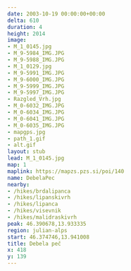 ```yaml
---
date: 2003-10-19 00:00:00+00:00
delta: 610
duration: 4
height: 2014
image:
- M_1_0145.jpg
- M_9-5984_IMG.JPG
- M_9-5988_IMG.JPG
- M_1_0129.jpg
- M_9-5991_IMG.JPG
- M_9-6000_IMG.JPG
- M_9-5999_IMG.JPG
- M_9-5997_IMG.JPG
- Razgled_Vrh.jpg
- M_0-6032_IMG.JPG
- M_0-6034_IMG.JPG
- M_0-6041_IMG.JPG
- M_0-6035_IMG.JPG
- mapgps.jpg
- path_1.gif
- alt.gif
layout: stub
lead: M_1_0145.jpg
map: 1
maplink: https://mapzs.pzs.si/poi/140
name: DebelaPec
nearby:
- /hikes/brdalipanca
- /hikes/lipanskivrh
- /hikes/lipanca
- /hikes/visevnik
- /hikes/malidraskivrh
peak: 46.390678,13.933335
region: julian-alps
start: 46.374746,13.941008
title: Debela peč
x: 418
y: 139
---
```

